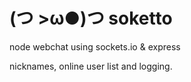 # (つ >ω●)つ soketto

node webchat using sockets.io & express

nicknames, online user list and logging.
